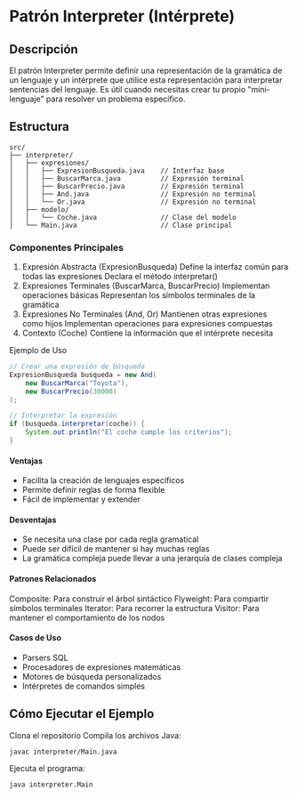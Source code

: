 # Patrón Interpreter (Intérprete)

## Descripción

El patrón Interpreter permite definir una representación de la gramática de un lenguaje y un intérprete que utilice esta representación para interpretar sentencias del lenguaje. Es útil cuando necesitas crear tu propio "mini-lenguaje" para resolver un problema específico.

## Estructura

```
src/
├── interpreter/
│   ├── expresiones/
│   │   ├── ExpresionBusqueda.java    // Interfaz base
│   │   ├── BuscarMarca.java          // Expresión terminal
│   │   ├── BuscarPrecio.java         // Expresión terminal
│   │   ├── And.java                  // Expresión no terminal
│   │   └── Or.java                   // Expresión no terminal
│   ├── modelo/
│   │   └── Coche.java                // Clase del modelo
│   └── Main.java                     // Clase principal
```
### Componentes Principales
1. Expresión Abstracta (ExpresionBusqueda)
   Define la interfaz común para todas las expresiones
   Declara el método interpretar()
2. Expresiones Terminales (BuscarMarca, BuscarPrecio)
   Implementan operaciones básicas
   Representan los símbolos terminales de la gramática
3. Expresiones No Terminales (And, Or)
   Mantienen otras expresiones como hijos
   Implementan operaciones para expresiones compuestas
4. Contexto (Coche)
   Contiene la información que el intérprete necesita

Ejemplo de Uso
```java
// Crear una expresión de búsqueda
ExpresionBusqueda busqueda = new And(
    new BuscarMarca("Toyota"),
    new BuscarPrecio(30000)
);

// Interpretar la expresión
if (busqueda.interpretar(coche)) {
    System.out.println("El coche cumple los criterios");
}
```

#### Ventajas

* Facilita la creación de lenguajes específicos
* Permite definir reglas de forma flexible
* Fácil de implementar y extender

#### Desventajas

* Se necesita una clase por cada regla gramatical
* Puede ser difícil de mantener si hay muchas reglas
* La gramática compleja puede llevar a una jerarquía de clases compleja

#### Patrones Relacionados

Composite: Para construir el árbol sintáctico
Flyweight: Para compartir símbolos terminales
Iterator: Para recorrer la estructura
Visitor: Para mantener el comportamiento de los nodos

#### Casos de Uso

* Parsers SQL
* Procesadores de expresiones matemáticas
* Motores de búsqueda personalizados
* Intérpretes de comandos simples

## Cómo Ejecutar el Ejemplo

Clona el repositorio
Compila los archivos Java:
```
javac interpreter/Main.java
```
Ejecuta el programa:
```
java interpreter.Main
```
